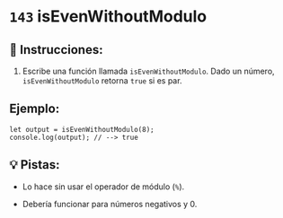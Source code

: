 # `143` isEvenWithoutModulo

## 📝 Instrucciones:

1. Escribe una función llamada `isEvenWithoutModulo`. Dado un número, `isEvenWithoutModulo` retorna `true` si es par. 

## Ejemplo:

```Js
let output = isEvenWithoutModulo(8);
console.log(output); // --> true
```

## 💡 Pistas:

+ Lo hace sin usar el operador de módulo (`%`). 

+ Debería funcionar para números negativos y 0.

